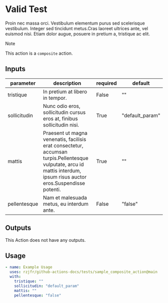 # <!-- BEGIN_GH_DOCS_NAME -->Valid Test<!-- END_GH_DOCS_NAME -->

<!-- BEGIN_GH_DOCS_DESCRIPTION -->

Proin nec massa orci. Vestibulum elementum purus sed scelerisque vestibulum.
Integer sed tincidunt metus.Cras laoreet ultrices ante, vel euismod nisi.
Etiam dolor augue, posuere in pretium a, tristique ac elit.

<!-- END_GH_DOCS_DESCRIPTION -->

> [!NOTE]
> This action is a <!-- BEGIN_GH_DOCS_RUNS -->`composite`<!-- END_GH_DOCS_RUNS --> action.

## Inputs

<!-- BEGIN_GH_DOCS_INPUTS -->

| parameter    | description                                                                                                                                                            | required | default         |
| ------------ | ---------------------------------------------------------------------------------------------------------------------------------------------------------------------- | -------- | --------------- |
| tristique    | In pretium at libero in tempor.                                                                                                                                        | False    | ""              |
| sollicitudin | Nunc odio eros, sollicitudin cursus eros at, finibus sollicitudin nisi.                                                                                                | True     | "default_param" |
| mattis       | Praesent ut magna venenatis, facilisis erat consectetur, accumsan turpis.Pellentesque vulputate, arcu id mattis interdum, ipsum risus auctor eros.Suspendisse potenti. | True     | ""              |
| pellentesque | Nam et malesuada metus, eu interdum ante.                                                                                                                              | False    | "false"         |

<!-- END_GH_DOCS_INPUTS -->

## Outputs

<!-- BEGIN_GH_DOCS_OUTPUTS -->

This Action does not have any outputs.

<!-- END_GH_DOCS_OUTPUTS -->

## Usage

<!-- BEGIN_GH_DOCS_USAGE -->

```yaml
- name: Example Usage
  uses: rzjfr/github-actions-docs/tests/sample_composite_action@main
  with:
    tristique: ""
    sollicitudin: "default_param"
    mattis: ""
    pellentesque: "false"
```

<!-- END_GH_DOCS_USAGE -->
